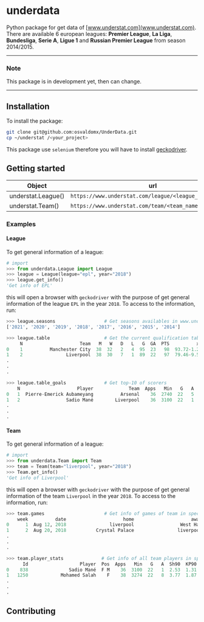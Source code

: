# underdata
Python package for get data of [www.understat.com](www.understat.com). There are available 6 european leagues: **Premier League**, **La Liga**, **Bundesliga**, **Serie A**, **Ligue 1** and **Russian Premier League** from season 2014/2015.

___
### Note
This package is in development yet, then can change.
___

## Installation
To install the package:
~~~sh
git clone git@github.com:osvaldomx/UnderData.git
cp ~/understat /<your_project>
~~~
This package use `selenium` therefore you will have to install [geckodriver](https://github.com/mozilla/geckodriver/releases).

## Getting started

| Object | url |
| ------ | --- |
| understat.League() | `https://www.understat.com/league/<league_name>/<year>` |
| understat.Team() | `https://www.understat.com/team/<team_name>/<year>` |

### Examples

#### League

To get general information of a league:

```python
# import
>>> from underdata.League import League
>>> league = League(league="epl", year="2018")
>>> league.get_info()
'Get info of EPL'
```
this will open a browser with `geckodriver` with the purpose of get general information of the league `EPL` in the year `2018`. To access to the information, run:

```python
>>> league.seasons                  # Get seasons availables in www.understats.com
['2021', '2020', '2019', '2018', '2017', '2016', '2015', '2014']

>>> league.table                    # Get the current qualification table or correspondant to the specific year
     N                     Team   M   W   D   L   G  GA  PTS          xG          xGA         xPTS
0    1          Manchester City  38  32   2   4  95  23   98  93.72-1.28   25.73+2.73   90.64-7.36
1    2                Liverpool  38  30   7   1  89  22   97  79.46-9.54   29.15+7.15  83.45-13.55
.
.
.

>>> league.table_goals              # Get top-10 of scorers
    N                     Player             Team  Apps   Min   G   A          xG          xA  xG90  xA90
0   1  Pierre-Emerick Aubameyang          Arsenal    36  2740  22   5  23.55+1.55   4.99-0.01  0.77  0.16
1   2                 Sadio Mané        Liverpool    36  3100  22   1  16.76-5.24   5.12+4.12  0.49  0.15
.
.
.
```

#### Team

To get general information of a league:

```python
# import
>>> from underdata.Team import Team
>>> team = Team(team="liverpool", year="2018")
>>> Team.get_info()
'Get info of Liverpool'
```
this will open a browser with `geckodriver` with the purpose of get general information of the team `Liverpool` in the year `2018`. To access to the information, run:

```python
>>> team.games                      # Get info of games of team in specific year
    week          date                     home                     away  goals_home  goals_away  xG_home  xG_away result                               url
0      1  Aug 12, 2018                liverpool                 West Ham           4           0     4.34     0.40    win  https://understat.com/match/9205
1      2  Aug 20, 2018           Crystal Palace                liverpool           0           2     0.37     2.82    win  https://understat.com/match/9216
.
.
.

>>> team.player_stats              # Get info of all team players in specific year
      Id                   Player  Pos  Apps   Min   G   A  Sh90  KP90          xG          xA  xG90  xA90
0    838               Sadio Mané  F M    36  3100  22   1  2.53  1.31  16.76-5.24   5.12+4.12  0.49  0.15
1   1250            Mohamed Salah    F    38  3274  22   8  3.77  1.87  21.79-0.21  10.47+2.47  0.60  0.29
.
.
.
```

## Contributing